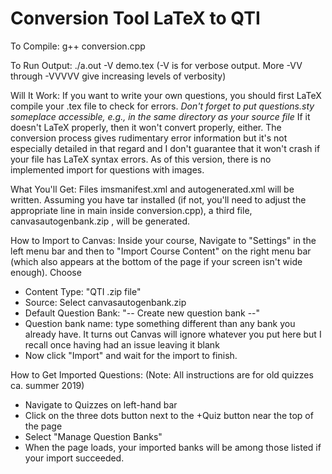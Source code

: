 # Conversion Tool LaTeX to QTI

To Compile: g++ conversion.cpp

To Run Output: ./a.out -V demo.tex   (-V is for verbose output. More -VV through -VVVVV give increasing levels of verbosity)

Will It Work: If you want to write your own questions, you should first LaTeX compile your .tex file to check for errors. *Don't forget to put questions.sty someplace accessible, e.g., in the same directory as your source file* If it doesn't
LaTeX properly, then it won't convert properly, either. The conversion process gives rudimentary error information but it's not
especially detailed in that regard and I don't guarantee that it won't crash if your file has LaTeX syntax errors. As of this version, there is no implemented import for questions with images.

What You'll Get: Files imsmanifest.xml and autogenerated.xml will be written. Assuming you have tar installed (if not, you'll need
to adjust the appropriate line in main inside conversion.cpp), a third file, canvasautogenbank.zip , will be generated.

How to Import to Canvas: Inside your course, Navigate to "Settings" in the left menu bar and then to "Import Course Content" on the
right menu bar (which also appears at the bottom of the page if your screen isn't wide enough).  Choose

* Content Type: "QTI .zip file"
* Source: Select canvasautogenbank.zip
* Default Question Bank: "-- Create new question bank --"
* Question bank name: type something different than any bank you already have. It turns out Canvas will ignore whatever you put here
  but I recall once having had an issue leaving it blank
* Now click "Import" and wait for the import to finish.

How to Get Imported Questions: (Note: All instructions are for old quizzes ca. summer 2019) 
* Navigate to Quizzes on left-hand bar
* Click on the three dots button next to the +Quiz button near the top of the page
* Select "Manage Question Banks"
* When the page loads, your imported banks will be among those listed if your import succeeded.




